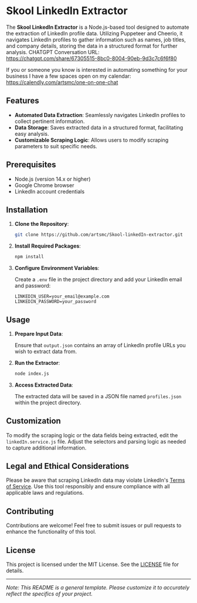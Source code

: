 # Skool LinkedIn Extractor

The **Skool LinkedIn Extractor** is a Node.js-based tool designed to automate the extraction of LinkedIn profile data. Utilizing Puppeteer and Cheerio, it navigates LinkedIn profiles to gather information such as names, job titles, and company details, storing the data in a structured format for further analysis.
CHATGPT Conversation URL: https://chatgpt.com/share/67305515-8bc0-8004-90eb-9d3c7c6f6f80

If you or someone you know is interested in automating something for your business I have a few spaces open on my calendar: https://calendly.com/artsmc/one-on-one-chat

## Features

- **Automated Data Extraction**: Seamlessly navigates LinkedIn profiles to collect pertinent information.
- **Data Storage**: Saves extracted data in a structured format, facilitating easy analysis.
- **Customizable Scraping Logic**: Allows users to modify scraping parameters to suit specific needs.

## Prerequisites

- Node.js (version 14.x or higher)
- Google Chrome browser
- LinkedIn account credentials

## Installation

1. **Clone the Repository**:

   ```bash
   git clone https://github.com/artsmc/Skool-linkedIn-extractor.git
   ```

2. **Install Required Packages**:

   ```bash
   npm install
   ```

3. **Configure Environment Variables**:

   Create a `.env` file in the project directory and add your LinkedIn email and password:

   ```
   LINKEDIN_USER=your_email@example.com
   LINKEDIN_PASSWORD=your_password
   ```

## Usage

1. **Prepare Input Data**:

   Ensure that `output.json` contains an array of LinkedIn profile URLs you wish to extract data from.

2. **Run the Extractor**:

   ```bash
   node index.js
   ```

3. **Access Extracted Data**:

   The extracted data will be saved in a JSON file named `profiles.json` within the project directory.

## Customization

To modify the scraping logic or the data fields being extracted, edit the `linkedIn.service.js` file. Adjust the selectors and parsing logic as needed to capture additional information.

## Legal and Ethical Considerations

Please be aware that scraping LinkedIn data may violate LinkedIn's [Terms of Service](https://www.linkedin.com/legal/user-agreement). Use this tool responsibly and ensure compliance with all applicable laws and regulations.

## Contributing

Contributions are welcome! Feel free to submit issues or pull requests to enhance the functionality of this tool.

## License

This project is licensed under the MIT License. See the [LICENSE](LICENSE) file for details.

---

_Note: This README is a general template. Please customize it to accurately reflect the specifics of your project._
